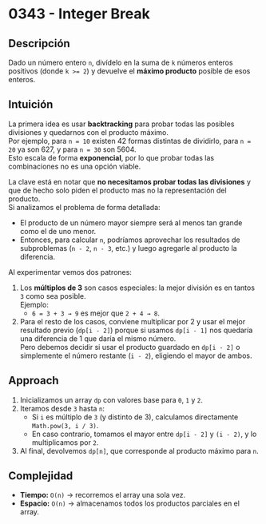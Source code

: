 # 0343 - Integer Break

## Descripción
Dado un número entero `n`, divídelo en la suma de `k` números enteros positivos (donde `k >= 2`) y devuelve el **máximo producto** posible de esos enteros.

## Intuición
La primera idea es usar **backtracking** para probar todas las posibles divisiones y quedarnos con el producto máximo.  
Por ejemplo, para `n = 10` existen 42 formas distintas de dividirlo, para `n = 20` ya son 627, y para `n = 30` son 5604.  
Esto escala de forma **exponencial**, por lo que probar todas las combinaciones no es una opción viable.

La clave está en notar que **no necesitamos probar todas las divisiones** y que de hecho solo piden el producto mas no la representación del producto.  
Si analizamos el problema de forma detallada:
- El producto de un número mayor siempre será al menos tan grande como el de uno menor.
- Entonces, para calcular `n`, podríamos aprovechar los resultados de subproblemas (`n - 2`, `n - 3`, etc.) y luego agregarle al producto la diferencia.

Al experimentar vemos dos patrones:
1. Los **múltiplos de 3** son casos especiales: la mejor división es en tantos `3` como sea posible.  
   Ejemplo:  
   - `6 = 3 + 3 → 9`  es mejor que `2 + 4 → 8`.
2. Para el resto de los casos, conviene multiplicar por 2 y usar el mejor resultado previo (`dp[i - 2]`) porque si usamos `dp[i - 1]` nos quedaría una diferencia de 1 que daría el mismo número.  
   Pero debemos decidir si usar el producto guardado en `dp[i - 2]` o simplemente el número restante (`i - 2`), eligiendo el mayor de ambos.

## Approach
1. Inicializamos un array `dp` con valores base para `0`, `1` y `2`.
2. Iteramos desde `3` hasta `n`:
   - Si `i` es múltiplo de `3` (y distinto de 3), calculamos directamente `Math.pow(3, i / 3)`.
   - En caso contrario, tomamos el mayor entre `dp[i - 2]` y `(i - 2)`, y lo multiplicamos por `2`.
3. Al final, devolvemos `dp[n]`, que corresponde al producto máximo para `n`.

## Complejidad
- **Tiempo:** `O(n)` → recorremos el array una sola vez.  
- **Espacio:** `O(n)` → almacenamos todos los productos parciales en el array.
